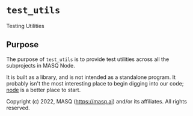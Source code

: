 # `test_utils`
Testing Utilities

## Purpose
The purpose of `test_utils` is to provide test utilities across all the subprojects in MASQ Node.

It is built as a library, and is not intended as a standalone program.
It probably isn't the most interesting place to begin digging into our code;
[node](https://github.com/MASQ-Project/Node/tree/master/node)
is a better place to start.

Copyright (c) 2022, MASQ (https://masq.ai) and/or its affiliates. All rights reserved.
